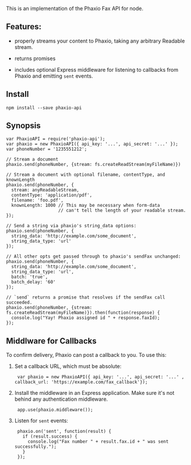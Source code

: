 This is an implementation of the Phaxio Fax API for node.

## Features:

 - properly streams your content to Phaxio, taking any arbitrary
   Readable stream.

 - returns promises

 - includes optional Express middleware for listening to callbacks
   from Phaxio and emitting `sent` events.

## Install

    npm install --save phaxio-api

## Synopsis

    var PhaxioAPI = require('phaxio-api');
    var phaxio = new PhaxioAPI({ api_key: '...', api_secret: '...' });
    var phoneNumber = '1235551212';

    // Stream a document
    phaxio.send(phoneNumber, {stream: fs.createReadStream(myFileName)})

    // Stream a document with optional filename, contentType, and knownLength
    phaxio.send(phoneNumber, {
      stream: anyReadableStream,
      contentType: 'application/pdf',
      filename: 'foo.pdf',
      knownLength: 1000 // This may be necessary when form-data
                        // can't tell the length of your readable stream.
    });

    // Send a string via phaxio's string_data options:
    phaxio.send(phoneNumber, {
      string_data: 'http://example.com/some_document',
      string_data_type: 'url'
    });

    // All other opts get passed through to phaxio's sendFax unchanged:
    phaxio.send(phoneNumber, {
      string_data: 'http://example.com/some_document',
      string_data_type: 'url',
      batch: 'true',
      batch_delay: '60'
    });

    // `send` returns a promise that resolves if the sendFax call succeeded.
    phaxio.send(phoneNumber, {stream: fs.createReadStream(myFileName)}).then(function(response) {
      console.log("Yay! Phaxio assigned id " + response.faxId);
    });

## Middlware for Callbacks

To confirm delivery, Phaxio can post a callback to you. To use this:

1. Set a callback URL, which must be absolute:

        var phaxio = new PhaxioAPI({ api_key: '...', api_secret: '...' , callback_url: 'https://example.com/fax_callback'});

2. Install the middleware in an Express application. Make sure it's
   not behind any authentication middleware.

        app.use(phaxio.middleware());

3. Listen for `sent` events:

        phaxio.on('sent', function(result) {
          if (result.success) {
            console.log("Fax number " + result.fax.id + " was sent successfully.");
          }
        });

